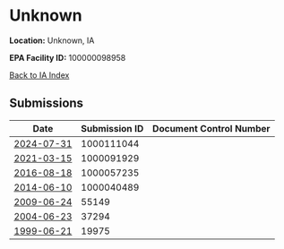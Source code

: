 # Unknown

**Location:** Unknown, IA

**EPA Facility ID:** 100000098958

[Back to IA Index](../../index.md)

## Submissions

| Date | Submission ID | Document Control Number |
|------|--------------|-------------------------|
| [2024-07-31](submissions/1000111044.md) | 1000111044 |  |
| [2021-03-15](submissions/1000091929.md) | 1000091929 |  |
| [2016-08-18](submissions/1000057235.md) | 1000057235 |  |
| [2014-06-10](submissions/1000040489.md) | 1000040489 |  |
| [2009-06-24](submissions/55149.md) | 55149 |  |
| [2004-06-23](submissions/37294.md) | 37294 |  |
| [1999-06-21](submissions/19975.md) | 19975 |  |
